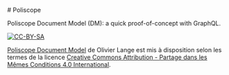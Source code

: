 # Poliscope

Poliscope Document Model (DM): a quick proof-of-concept with GraphQL.

[![CC-BY-SA](http://i.creativecommons.org/l/by-sa/4.0/80x15.png)](http://creativecommons.org/licenses/by-sa/4.0/)

[Poliscope Document Model](https://gitlab.com/olange/poliscope) de Olivier Lange est mis à disposition selon les termes de la licence [Creative Commons Attribution - Partage dans les Mêmes Conditions 4.0 International](http://creativecommons.org/licenses/by-sa/4.0/).
